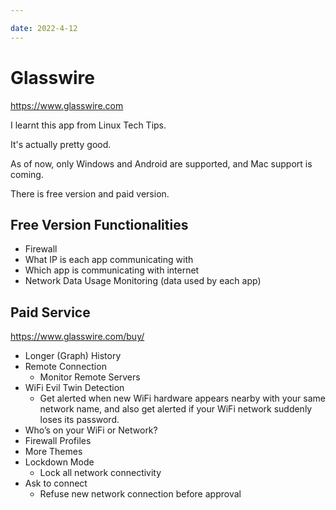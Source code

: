 ```yaml
---

date: 2022-4-12
---
```


# Glasswire

https://www.glasswire.com

I learnt this app from Linux Tech Tips.

It's actually pretty good.

As of now, only Windows and Android are supported, and Mac support is coming.

There is free version and paid version.

## Free Version Functionalities

- Firewall
- What IP is each app communicating with
- Which app is communicating with internet
- Network Data Usage Monitoring (data used by each app)



## Paid Service

https://www.glasswire.com/buy/

- Longer (Graph) History
- Remote Connection
  - Monitor Remote Servers
- WiFi Evil Twin Detection
  - Get alerted when new WiFi hardware appears nearby with your same network name, and also get alerted if your WiFi network suddenly loses its password.
- Who’s on your WiFi or Network?
- Firewall Profiles
- More Themes
- Lockdown Mode
  - Lock all network connectivity
- Ask to connect
  - Refuse new network connection before approval



